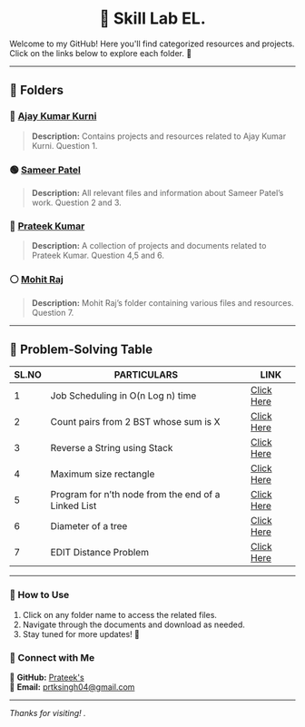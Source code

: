 <h1 align="center">📂 Skill Lab EL.</h1>

Welcome to my GitHub! Here you'll find categorized resources and projects. Click on the links below to explore each folder. 🚀

---

## 📁 Folders

### 🔹 [Ajay Kumar Kurni](https://drive.google.com/drive/folders/1wwoocNRYpBjIAnCJByRMSJraC7R8zXld)
> **Description:** Contains projects and resources related to Ajay Kumar Kurni. Question 1.

### 🟢 [Sameer Patel](https://drive.google.com/drive/folders/1WOgJfdc-7NyPRC4XnJsx7MCEWWjXVpku?usp=sharing)
> **Description:** All relevant files and information about Sameer Patel’s work. Question 2 and 3.

### 🔵 [Prateek Kumar](https://drive.google.com/drive/folders/1tVWv2WXVJ-OUMRw8yH1WgenTAeXAcZJz)
> **Description:** A collection of projects and documents related to Prateek Kumar. Question 4,5 and 6.

### ⚪ [Mohit Raj](https://drive.google.com/file/d/1GZoHEonHhO6Ze9dm4Af9pIdMtOI-Px-m/view?pli=1)
> **Description:** Mohit Raj’s folder containing various files and resources. Question 7.

---

## 📌 Problem-Solving Table

| SL.NO | PARTICULARS | LINK |
|------|--------------------------------------------|--------------------------------------------------------------------------------|
| 1 | Job Scheduling in O(n Log n) time | [Click Here](https://www.geeksforgeeks.org/weighted-job-scheduling-log-n-time/) |
| 2 | Count pairs from 2 BST whose sum is X | [Click Here](https://www.geeksforgeeks.org/problems/brothers-from-different-root/1) |
| 3 | Reverse a String using Stack | [Click Here](https://www.geeksforgeeks.org/problems/reverse-a-string-using-stack/1) |
| 4 | Maximum size rectangle | [Click Here](https://www.geeksforgeeks.org/problems/max-rectangle/1) |
| 5 | Program for n’th node from the end of a Linked List | [Click Here](https://www.geeksforgeeks.org/problems/nth-node-from-end-of-linked-list/1) |
| 6 | Diameter of a tree | [Click Here](https://www.geeksforgeeks.org/problems/diameter-of-binary-tree/1) |
| 7 | EDIT Distance Problem | [Click Here](https://www.geeksforgeeks.org/problems/edit-distance3702/1) |

---

### 🎯 How to Use
1. Click on any folder name to access the related files.
2. Navigate through the documents and download as needed.
3. Stay tuned for more updates! 🚀

### 🔗 Connect with Me
💼 **GitHub:** [Prateek's](https://github.com/Prateek-glitch)  
📧 **Email:** prtksingh04@gmail.com  

---

*Thanks for visiting! .*
